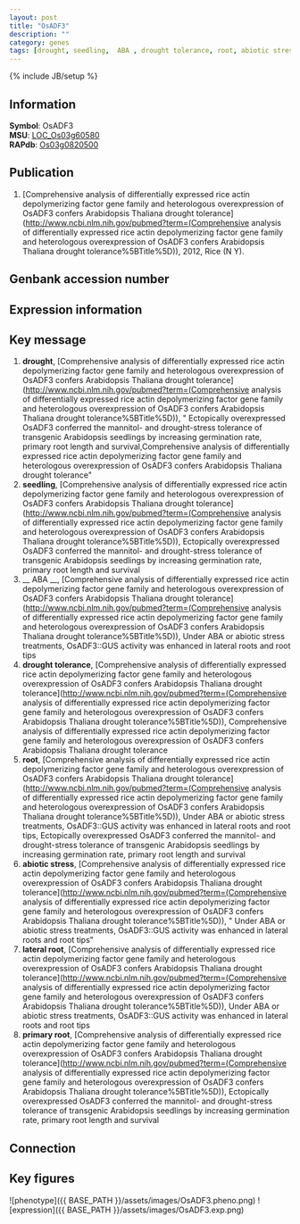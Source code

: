 ```yaml
---
layout: post
title: "OsADF3"
description: ""
category: genes
tags: [drought, seedling,  ABA , drought tolerance, root, abiotic stress, lateral root, primary root, Gene]
---
```

{% include JB/setup %}

## Information
__Symbol__: OsADF3  
__MSU__: [LOC_Os03g60580](http://rice.plantbiology.msu.edu/cgi-bin/ORF_infopage.cgi?orf=LOC_Os03g60580)  
__RAPdb__: [Os03g0820500](http://rapdb.dna.affrc.go.jp/viewer/gbrowse_details/irgsp1?name=Os03g0820500)  

## Publication
1. [Comprehensive analysis of differentially expressed rice actin depolymerizing factor gene family and heterologous overexpression of OsADF3 confers Arabidopsis Thaliana drought tolerance](http://www.ncbi.nlm.nih.gov/pubmed?term=(Comprehensive analysis of differentially expressed rice actin depolymerizing factor gene family and heterologous overexpression of OsADF3 confers Arabidopsis Thaliana drought tolerance%5BTitle%5D)), 2012, Rice (N Y).

## Genbank accession number

## Expression information

## Key message
1. __drought__, [Comprehensive analysis of differentially expressed rice actin depolymerizing factor gene family and heterologous overexpression of OsADF3 confers Arabidopsis Thaliana drought tolerance](http://www.ncbi.nlm.nih.gov/pubmed?term=(Comprehensive analysis of differentially expressed rice actin depolymerizing factor gene family and heterologous overexpression of OsADF3 confers Arabidopsis Thaliana drought tolerance%5BTitle%5D)), " Ectopically overexpressed OsADF3 conferred the mannitol- and drought-stress tolerance of transgenic Arabidopsis seedlings by increasing germination rate, primary root length and survival,Comprehensive analysis of differentially expressed rice actin depolymerizing factor gene family and heterologous overexpression of OsADF3 confers Arabidopsis Thaliana drought tolerance"
2. __seedling__, [Comprehensive analysis of differentially expressed rice actin depolymerizing factor gene family and heterologous overexpression of OsADF3 confers Arabidopsis Thaliana drought tolerance](http://www.ncbi.nlm.nih.gov/pubmed?term=(Comprehensive analysis of differentially expressed rice actin depolymerizing factor gene family and heterologous overexpression of OsADF3 confers Arabidopsis Thaliana drought tolerance%5BTitle%5D)),  Ectopically overexpressed OsADF3 conferred the mannitol- and drought-stress tolerance of transgenic Arabidopsis seedlings by increasing germination rate, primary root length and survival
3. __ ABA __, [Comprehensive analysis of differentially expressed rice actin depolymerizing factor gene family and heterologous overexpression of OsADF3 confers Arabidopsis Thaliana drought tolerance](http://www.ncbi.nlm.nih.gov/pubmed?term=(Comprehensive analysis of differentially expressed rice actin depolymerizing factor gene family and heterologous overexpression of OsADF3 confers Arabidopsis Thaliana drought tolerance%5BTitle%5D)),  Under ABA or abiotic stress treatments, OsADF3::GUS activity was enhanced in lateral roots and root tips
4. __drought tolerance__, [Comprehensive analysis of differentially expressed rice actin depolymerizing factor gene family and heterologous overexpression of OsADF3 confers Arabidopsis Thaliana drought tolerance](http://www.ncbi.nlm.nih.gov/pubmed?term=(Comprehensive analysis of differentially expressed rice actin depolymerizing factor gene family and heterologous overexpression of OsADF3 confers Arabidopsis Thaliana drought tolerance%5BTitle%5D)), Comprehensive analysis of differentially expressed rice actin depolymerizing factor gene family and heterologous overexpression of OsADF3 confers Arabidopsis Thaliana drought tolerance
5. __root__, [Comprehensive analysis of differentially expressed rice actin depolymerizing factor gene family and heterologous overexpression of OsADF3 confers Arabidopsis Thaliana drought tolerance](http://www.ncbi.nlm.nih.gov/pubmed?term=(Comprehensive analysis of differentially expressed rice actin depolymerizing factor gene family and heterologous overexpression of OsADF3 confers Arabidopsis Thaliana drought tolerance%5BTitle%5D)),  Under ABA or abiotic stress treatments, OsADF3::GUS activity was enhanced in lateral roots and root tips, Ectopically overexpressed OsADF3 conferred the mannitol- and drought-stress tolerance of transgenic Arabidopsis seedlings by increasing germination rate, primary root length and survival
6. __abiotic stress__, [Comprehensive analysis of differentially expressed rice actin depolymerizing factor gene family and heterologous overexpression of OsADF3 confers Arabidopsis Thaliana drought tolerance](http://www.ncbi.nlm.nih.gov/pubmed?term=(Comprehensive analysis of differentially expressed rice actin depolymerizing factor gene family and heterologous overexpression of OsADF3 confers Arabidopsis Thaliana drought tolerance%5BTitle%5D)), " Under ABA or abiotic stress treatments, OsADF3::GUS activity was enhanced in lateral roots and root tips"
7. __lateral root__, [Comprehensive analysis of differentially expressed rice actin depolymerizing factor gene family and heterologous overexpression of OsADF3 confers Arabidopsis Thaliana drought tolerance](http://www.ncbi.nlm.nih.gov/pubmed?term=(Comprehensive analysis of differentially expressed rice actin depolymerizing factor gene family and heterologous overexpression of OsADF3 confers Arabidopsis Thaliana drought tolerance%5BTitle%5D)),  Under ABA or abiotic stress treatments, OsADF3::GUS activity was enhanced in lateral roots and root tips
8. __primary root__, [Comprehensive analysis of differentially expressed rice actin depolymerizing factor gene family and heterologous overexpression of OsADF3 confers Arabidopsis Thaliana drought tolerance](http://www.ncbi.nlm.nih.gov/pubmed?term=(Comprehensive analysis of differentially expressed rice actin depolymerizing factor gene family and heterologous overexpression of OsADF3 confers Arabidopsis Thaliana drought tolerance%5BTitle%5D)),  Ectopically overexpressed OsADF3 conferred the mannitol- and drought-stress tolerance of transgenic Arabidopsis seedlings by increasing germination rate, primary root length and survival

## Connection

## Key figures
![phenotype]({{ BASE_PATH }}/assets/images/OsADF3.pheno.png)
![expression]({{ BASE_PATH }}/assets/images/OsADF3.exp.png)


